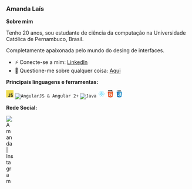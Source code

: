 ### Amanda Laís

**Sobre mim**

Tenho 20 anos, sou estudante de ciência da computação na Universidade Católica de Pernambuco, Brasil.

Completamente apaixonada pelo mundo do desing de interfaces.

-  ⚡  Conecte-se a mim: [LinkedIn](https://www.linkedin.com/in/amanda-laís-757ba9209/) 
-  💬  Questione-me sobre qualquer coisa: [Aqui](https://github.com/amndalsr/amndalsr/issues) 

**Principais linguagens e ferramentas:** 

<code><img title="JS" height="20" 
src="https://raw.githubusercontent.com/voodootikigod/logo.js/master/js.png" alt="JavaScript" ></code> <code><img title="AngularJS" height="20" 
title="AngularJS & Angular 2+" height="20" 
src="https://angular.io/assets/images/logos/angular/angular.svg" alt="AngularJS & Angular 2+"></code> <code><img title="Java" height="20" 
src="https://cdn.iconscout.com/icon/free/png-512/java-43-569305.png" alt="Java" ></code> <code><img title="React" height="20"
src="https://raw.githubusercontent.com/github/explore/80688e429a7d4ef2fca1e82350fe8e3517d3494d/topics/react/react.png" alt="React" ></code> 
<code><img title="HTML" height="20"
src="https://raw.githubusercontent.com/github/explore/80688e429a7d4ef2fca1e82350fe8e3517d3494d/topics/html/html.png" alt="HTML" ></code>
<code><img title="CSS" height="20"
src="https://raw.githubusercontent.com/github/explore/80688e429a7d4ef2fca1e82350fe8e3517d3494d/topics/css/css.png" alt="CSS" ></code>


**Rede Social:**

<a href="https://www.instagram.com/amndalsr/"> <img align="left" alt="Amanda | Instagram" width="20px" src="https://upload.wikimedia.org/wikipedia/commons/thumb/a/a5/Instagram_icon.png/768px-Instagram_icon.png" /> </a> 
